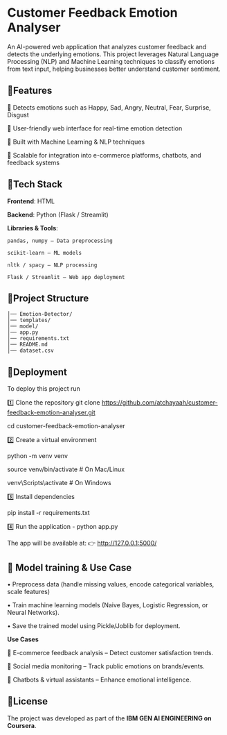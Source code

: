 
# Customer Feedback Emotion Analyser

An AI-powered web application that analyzes customer feedback and detects the underlying emotions. This project leverages Natural Language Processing (NLP) and Machine Learning techniques to classify emotions from text input, helping businesses better understand customer sentiment.


## 📝Features

🔹 Detects emotions such as Happy, Sad, Angry, Neutral, Fear, Surprise, Disgust

🔹 User-friendly web interface for real-time emotion detection

🔹 Built with Machine Learning & NLP techniques

🔹 Scalable for integration into e-commerce platforms, chatbots, and feedback systems


## 📝Tech Stack

**Frontend**: HTML

**Backend**: Python (Flask / Streamlit)

**Libraries & Tools**:

    pandas, numpy – Data preprocessing

    scikit-learn – ML models

    nltk / spacy – NLP processing

    Flask / Streamlit – Web app deployment


## 📝Project Structure
    │── Emotion-Detector/
    │── templates/            
    │── model/                 
    │── app.py                 
    │── requirements.txt      
    │── README.md             
    │── dataset.csv           

## 📝Deployment

To deploy this project run

1️⃣ Clone the repository
git clone https://github.com/atchayaah/customer-feedback-emotion-analyser.git

cd customer-feedback-emotion-analyser

2️⃣ Create a virtual environment

python -m venv venv

source venv/bin/activate   # On Mac/Linux

venv\Scripts\activate      # On Windows

3️⃣ Install dependencies

pip install -r requirements.txt

4️⃣ Run the application - 
python app.py


The app will be available at:
👉 http://127.0.0.1:5000/


## 📝 Model training & Use Case

• Preprocess data (handle missing values, encode categorical variables, scale features)

• Train machine learning models (Naive Bayes, Logistic Regression, or Neural Networks).

• Save the trained model using Pickle/Joblib for deployment.

**Use Cases**

📌 E-commerce feedback analysis – Detect customer satisfaction trends.

📌 Social media monitoring – Track public emotions on brands/events.

📌 Chatbots & virtual assistants – Enhance emotional intelligence.

## 📜License

The project was developed as part of the **IBM GEN AI ENGINEERING on Coursera**.  
 
